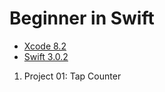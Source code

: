 # Beginner in Swift 
- [Xcode 8.2](http://adcdownload.apple.com/Developer_Tools/Xcode_8.2/Xcode_8.2.xip)
- [Swift 3.0.2](https://developer.apple.com/library/content/documentation/Swift/Conceptual/Swift_Programming_Language/TheBasics.html#//apple_ref/doc/uid/TP40014097-CH5-ID309)

1. Project 01: Tap Counter


